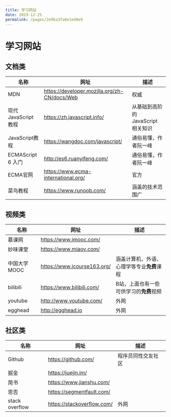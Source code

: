 ```yaml
---
title: 学习网站
date: 2019-12-25
permalink: /pages/2e9ba3fa6e1ed0e9
---
```

# 学习网站

## 文档类

| 名称                 | 网址                                           | 描述                               |
| -------------------- | ---------------------------------------------- | ---------------------------------- |
| MDN                  | <https://developer.mozilla.org/zh-CN/docs/Web> | 权威                               |
| 现代 JavaScript 教程 | <https://zh.javascript.info/>                  | 从基础到高阶的 JavaScript 相关知识 |
| JavaScript教程       | <https://wangdoc.com/javascript/>              | 通俗易懂，作者阮一峰               |
| ECMAScript 6 入门    | <http://es6.ruanyifeng.com/>                   | 通俗易懂，作者阮一峰               |
| ECMA官网             | <https://www.ecma-international.org/>          | 官方                               |
| 菜鸟教程             | <https://www.runoob.com/>                      | 涵盖的技术范围广                   |

## 视频类

| 名称         | 网址                          | 描述                                       |
| ------------ | ----------------------------- | ------------------------------------------ |
| 慕课网       | <https://www.imooc.com/>      |                                            |
| 妙味课堂     | <https://www.miaov.com/>      |                                            |
| 中国大学MOOC | <https://www.icourse163.org/> | 涵盖计算机、外语、心理学等专业**免费**课程 |
| bilibili     | <https://www.bilibili.com/>   | B站，上面也有一些可供学习的**免费**视频    |
| youtube      | <http://www.youtube.com/>     | 外网                                       |
| egghead      | <http://egghead.io>           | 外网                                       |



## 社区类

| 名称           | 网址                         | 描述               |
| -------------- | ---------------------------- | ------------------ |
| Github         | <https://github.com/>        | 程序员同性交友社区 |
| 掘金           | <https://juejin.im/>         |                    |
| 简书           | <https://www.jianshu.com/>   |                    |
| 思否           | <https://segmentfault.com/>  |                    |
| stack overflow | <https://stackoverflow.com/> | 外网               |

